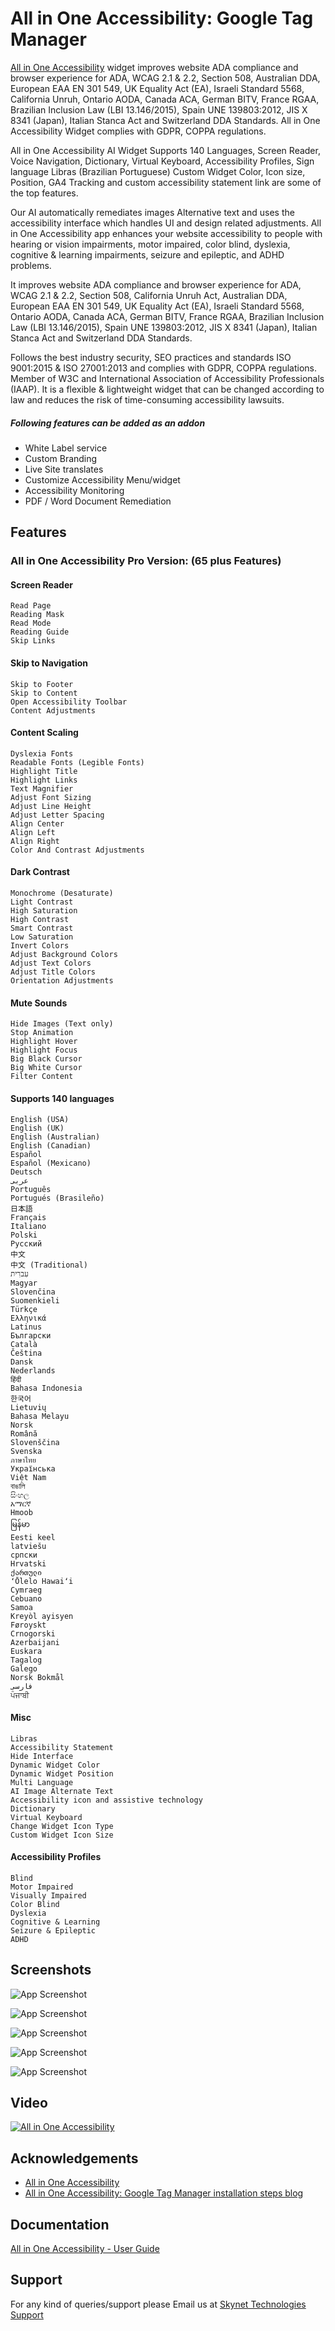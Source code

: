 # All in One Accessibility: Google Tag Manager

[All in One Accessibility](https://www.skynettechnologies.com/all-in-one-accessibility) widget improves website ADA compliance and browser experience for ADA, WCAG 2.1 & 2.2, Section 508, Australian DDA, European EAA EN 301 549, UK Equality Act (EA), Israeli Standard 5568, California Unruh, Ontario AODA, Canada ACA, German BITV, France RGAA, Brazilian Inclusion Law (LBI 13.146/2015), Spain UNE 139803:2012, JIS X 8341 (Japan), Italian Stanca Act and Switzerland DDA Standards. All in One Accessibility Widget complies with GDPR, COPPA regulations.

All in One Accessibility AI Widget Supports 140 Languages, Screen Reader, Voice Navigation, Dictionary, Virtual Keyboard, Accessibility Profiles, Sign language Libras (Brazilian Portuguese) Custom Widget Color, Icon size, Position, GA4 Tracking and custom accessibility statement link are some of the top features. 

Our AI automatically remediates images Alternative text and uses the accessibility interface which handles UI and design related adjustments. All in One Accessibility app enhances your website accessibility to people with hearing or vision impairments, motor impaired, color blind, dyslexia, cognitive & learning impairments, seizure and epileptic, and ADHD problems. 

It improves website ADA compliance and browser experience for ADA, WCAG 2.1 & 2.2, Section 508, California Unruh Act, Australian DDA, European EAA EN 301 549, UK Equality Act (EA), Israeli Standard 5568, Ontario AODA, Canada ACA, German BITV, France RGAA, Brazilian Inclusion Law (LBI 13.146/2015), Spain UNE 139803:2012, JIS X 8341 (Japan), Italian Stanca Act and Switzerland DDA Standards. 

Follows the best industry security, SEO practices and standards ISO 9001:2015 & ISO 27001:2013 and complies with GDPR, COPPA regulations. Member of W3C and International Association of Accessibility Professionals (IAAP). It is a flexible & lightweight widget that can be changed according to law and reduces the risk of time-consuming accessibility lawsuits. 


##### Following features can be added as an addon  
- White Label service  
- Custom Branding  
- Live Site translates  
- Customize Accessibility Menu/widget  
- Accessibility Monitoring  
- PDF / Word Document Remediation 


## Features 
### All in One Accessibility Pro Version: (65 plus Features)
#### Screen Reader
    Read Page
    Reading Mask
    Read Mode
    Reading Guide
    Skip Links

#### Skip to Navigation
    Skip to Footer
    Skip to Content
    Open Accessibility Toolbar
    Content Adjustments

#### Content Scaling
    Dyslexia Fonts
    Readable Fonts (Legible Fonts)
    Highlight Title
    Highlight Links
    Text Magnifier
    Adjust Font Sizing
    Adjust Line Height
    Adjust Letter Spacing
    Align Center
    Align Left
    Align Right
    Color And Contrast Adjustments

#### Dark Contrast
    Monochrome (Desaturate)
    Light Contrast
    High Saturation
    High Contrast
    Smart Contrast
    Low Saturation
    Invert Colors
    Adjust Background Colors
    Adjust Text Colors
    Adjust Title Colors
    Orientation Adjustments

#### Mute Sounds
    Hide Images (Text only)
    Stop Animation
    Highlight Hover
    Highlight Focus
    Big Black Cursor
    Big White Cursor
    Filter Content
    
#### Supports 140 languages
    English (USA)
    English (UK)
    English (Australian)
    English (Canadian)
    Español
    Español (Mexicano)
    Deutsch
    عربى
    Português
    Portugués (Brasileño)
    日本語
    Français
    Italiano
    Polski
    Pусский
    中文
    中文 (Traditional)
    עִברִית
    Magyar
    Slovenčina
    Suomenkieli
    Türkçe
    Ελληνικά
    Latinus
    Български
    Català
    Čeština
    Dansk
    Nederlands
    हिंदी
    Bahasa Indonesia
    한국어
    Lietuvių
    Bahasa Melayu
    Norsk
    Română
    Slovenščina
    Svenska
    ภาษาไทย
    Українська
    Việt Nam
    বাঙালি
    සිංහල
    አማርኛ
    Hmoob
    မြန်မာ
    Eesti keel
    latviešu
    српски
    Hrvatski
    ქართული
    ʻŌlelo Hawaiʻi
    Cymraeg
    Cebuano
    Samoa
    Kreyòl ayisyen
    Føroyskt
    Crnogorski
    Azerbaijani
    Euskara
    Tagalog
    Galego
    Norsk Bokmål
    فارسی
    ਪੰਜਾਬੀ

#### Misc
    Libras
    Accessibility Statement
    Hide Interface
    Dynamic Widget Color
    Dynamic Widget Position
    Multi Language
    AI Image Alternate Text
    Accessibility icon and assistive technology
    Dictionary
    Virtual Keyboard
    Change Widget Icon Type
    Custom Widget Icon Size

#### Accessibility Profiles
    Blind
    Motor Impaired
    Visually Impaired
    Color Blind
    Dyslexia
    Cognitive & Learning
    Seizure & Epileptic
    ADHD

## Screenshots

![App Screenshot](https://www.skynettechnologies.com/sites/default/files/Screenshot-1.jpg)

![App Screenshot](https://www.skynettechnologies.com/sites/default/files/Screenshot-2.jpg)

![App Screenshot](https://www.skynettechnologies.com/sites/default/files/Screenshot-3.jpg)

![App Screenshot](https://www.skynettechnologies.com/sites/default/files/Screenshot-4.jpg)

![App Screenshot](https://www.skynettechnologies.com/sites/default/files/Screenshot-5.jpg)

## Video

[![All in One Accessibility](https://img.youtube.com/vi/czwC0PKIqkc/0.jpg)](https://www.youtube.com/watch?v=czwC0PKIqkc)

## Acknowledgements

 - [All in One Accessibility](https://www.skynettechnologies.com/all-in-one-accessibility)
 - [All in One Accessibility: Google Tag Manager installation steps blog](https://www.skynettechnologies.com/blog/google-tag-manager-web-accessibility-widget-installation)

## Documentation

[All in One Accessibility - User Guide](https://www.skynettechnologies.com/sites/default/files/All-in-One-Accessibility-PRO-App-Usage-and-Functionality.pdf)

## Support
For any kind of queries/support please Email us at [Skynet Technologies Support](mailto:hello@skynettechnologies.com)
